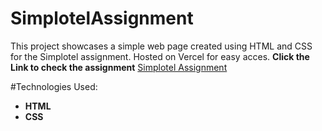 # SimplotelAssignment
This project showcases a simple web page created using HTML and CSS for the Simplotel assignment. Hosted on Vercel for easy acces. **Click the Link to check the assignment**
[Simplotel Assignment](https://manjunath1410.github.io/SimplotelAssignment/)

#Technologies Used:
+ **HTML**
+ **CSS**
